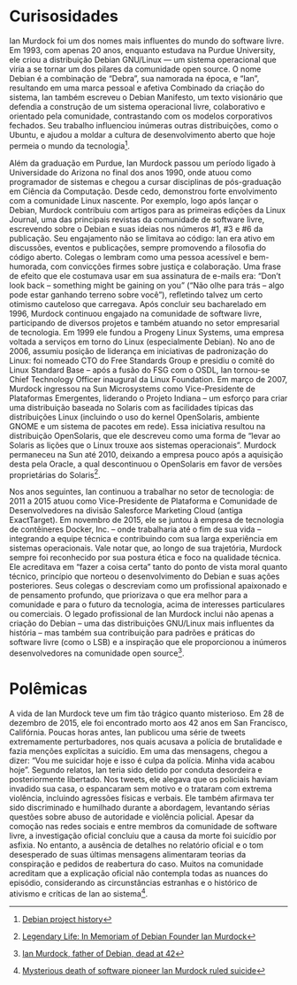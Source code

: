 
# Curisosidades

Ian Murdock foi um dos nomes mais influentes do mundo do software livre. Em 1993, com apenas 20 anos, enquanto estudava na Purdue University, ele criou a distribuição Debian GNU/Linux — um sistema operacional que viria a se tornar um dos pilares da comunidade open source. O nome Debian é a combinação de “Debra”, sua namorada na época, e “Ian”, resultando em uma marca pessoal e afetiva
Combinado da criação do sistema, Ian também escreveu o Debian Manifesto, um texto visionário que defendia a construção de um sistema operacional livre, colaborativo e orientado pela comunidade, contrastando com os modelos corporativos fechados. Seu trabalho influenciou inúmeras outras distribuições, como o Ubuntu, e ajudou a moldar a cultura de desenvolvimento aberto que hoje permeia o mundo da tecnologia[^1].

Além da graduação em Purdue, Ian Murdock passou um período ligado à Universidade do Arizona no final dos anos 1990, onde atuou como programador de sistemas e chegou a cursar disciplinas de pós-graduação em Ciência da Computação. Desde cedo, demonstrou forte envolvimento com a comunidade Linux nascente. Por exemplo, logo após lançar o Debian, Murdock contribuiu com artigos para as primeiras edições da Linux Journal, uma das principais revistas da comunidade de software livre, escrevendo sobre o Debian e suas ideias nos números #1, #3 e #6 da publicação. Seu engajamento não se limitava ao código: Ian era ativo em discussões, eventos e publicações, sempre promovendo a filosofia do código aberto. Colegas o lembram como uma pessoa acessível e bem-humorada, com convicções firmes sobre justiça e colaboração. Uma frase de efeito que ele costumava usar em sua assinatura de e-mails era: “Don’t look back – something might be gaining on you” (“Não olhe para trás – algo pode estar ganhando terreno sobre você”), refletindo talvez um certo otimismo cauteloso que carregava.
Após concluir seu bacharelado em 1996, Murdock continuou engajado na comunidade de software livre, participando de diversos projetos e também atuando no setor empresarial de tecnologia. Em 1999 ele fundou a Progeny Linux Systems, uma empresa voltada a serviços em torno do Linux (especialmente Debian). No ano de 2006, assumiu posição de liderança em iniciativas de padronização do Linux: foi nomeado CTO do Free Standards Group e presidiu o comitê do Linux Standard Base – após a fusão do FSG com o OSDL, Ian tornou-se Chief Technology Officer inaugural da Linux Foundation. Em março de 2007, Murdock ingressou na Sun Microsystems como Vice-Presidente de Plataformas Emergentes, liderando o Projeto Indiana – um esforço para criar uma distribuição baseada no Solaris com as facilidades típicas das distribuições Linux (incluindo o uso do kernel OpenSolaris, ambiente GNOME e um sistema de pacotes em rede). Essa iniciativa resultou na distribuição OpenSolaris, que ele descreveu como uma forma de “levar ao Solaris as lições que o Linux trouxe aos sistemas operacionais”. Murdock permaneceu na Sun até 2010, deixando a empresa pouco após a aquisição desta pela Oracle, a qual descontinuou o OpenSolaris em favor de versões proprietárias do Solaris[^2].

Nos anos seguintes, Ian continuou a trabalhar no setor de tecnologia: de 2011 a 2015 atuou como Vice-Presidente de Plataforma e Comunidade de Desenvolvedores na divisão Salesforce Marketing Cloud (antiga ExactTarget). Em novembro de 2015, ele se juntou à empresa de tecnologia de contêineres Docker, Inc. – onde trabalharia até o fim de sua vida – integrando a equipe técnica e contribuindo com sua larga experiência em sistemas operacionais. Vale notar que, ao longo de sua trajetória, Murdock sempre foi reconhecido por sua postura ética e foco na qualidade técnica. Ele acreditava em “fazer a coisa certa” tanto do ponto de vista moral quanto técnico, princípio que norteou o desenvolvimento do Debian e suas ações posteriores. Seus colegas o descreviam como um profissional apaixonado e de pensamento profundo, que priorizava o que era melhor para a comunidade e para o futuro da tecnologia, acima de interesses particulares ou comerciais. O legado profissional de Ian Murdock inclui não apenas a criação do Debian – uma das distribuições GNU/Linux mais influentes da história – mas também sua contribuição para padrões e práticas do software livre (como o LSB) e a inspiração que ele proporcionou a inúmeros desenvolvedores na comunidade open source[^3].

# Polêmicas

A vida de Ian Murdock teve um fim tão trágico quanto misterioso. Em 28 de dezembro de 2015, ele foi encontrado morto aos 42 anos em San Francisco, Califórnia. Poucas horas antes, Ian publicou uma série de tweets extremamente perturbadores, nos quais acusava a polícia de brutalidade e fazia menções explícitas a suicídio. Em uma das mensagens, chegou a dizer: “Vou me suicidar hoje e isso é culpa da polícia. Minha vida acabou hoje”.
Segundo relatos, Ian teria sido detido por conduta desordeira e posteriormente libertado. Nos tweets, ele alegava que os policiais haviam invadido sua casa, o espancaram sem motivo e o trataram com extrema violência, incluindo agressões físicas e verbais. Ele também afirmava ter sido discriminado e humilhado durante a abordagem, levantando sérias questões sobre abuso de autoridade e violência policial.
Apesar da comoção nas redes sociais e entre membros da comunidade de software livre, a investigação oficial concluiu que a causa da morte foi suicídio por asfixia. No entanto, a ausência de detalhes no relatório oficial e o tom desesperado de suas últimas mensagens alimentaram teorias da conspiração e pedidos de reabertura do caso. Muitos na comunidade acreditam que a explicação oficial não contempla todas as nuances do episódio, considerando as circunstâncias estranhas e o histórico de ativismo e críticas de Ian ao sistema[^4].

[^1]: [Debian project history](https://www.debian.org/doc/manuals/project-history/intro.pt.html)
[^2]: [Legendary Life: In Memoriam of Debian Founder Ian Murdock](https://www.deepin.org/en/legendary-life-in-memoriam-of-debian-founder-ian-murdock/#:~:text=girlfriend%20Debra%20Lynn%2C%20and%20himself,was%C2%A0CTO%20of%20the%20Linux%20Foundation)
[^3]: [Ian Murdock, father of Debian, dead at 42](https://www.securitynewspaper.com/2015/12/31/ian-murdock-father-debian-dead-42/#:~:text=After%20the%20Oracle%20acquisition%2C%20Murdock,join%20Docker%20in%20San%20Francisco)
[^4]: [Mysterious death of software pioneer Ian Murdock ruled suicide](https://money.cnn.com/2016/07/06/technology/ian-murdock-suicide/index.html)